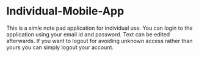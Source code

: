 # Individual-Mobile-App
This is a simle  note pad application for individual use. You can login to the application using your email id and password. Text can be edited afterwards. If you want to logout for avoiding unknown access rather than yours you can simply logout your account.   
